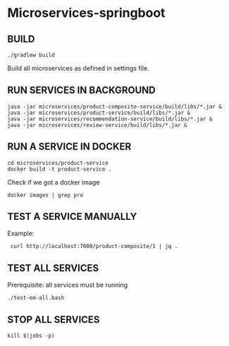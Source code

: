 # Microservices-springboot

## BUILD

```./gradlew build```

Build all microservices as defined in settings file.



## RUN SERVICES IN BACKGROUND

``` 
java -jar microservices/product-composite-service/build/libs/*.jar &
java -jar microservices/product-service/build/libs/*.jar &
java -jar microservices/recommendation-service/build/libs/*.jar &
java -jar microservices/review-service/build/libs/*.jar &
```
## RUN A SERVICE IN DOCKER

```
cd microservices/product-service
docker build -t product-service .
```

Check if we got a docker image 
```
docker images | grep pro
```


## TEST A SERVICE MANUALLY

Example:

```
 curl http://localhost:7000/product-composite/1 | jq .

```


## TEST ALL SERVICES 

Prerequisite: all services must be running

```
./test-em-all.bash
```

## STOP ALL SERVICES

```
kill $(jobs -p)
```
